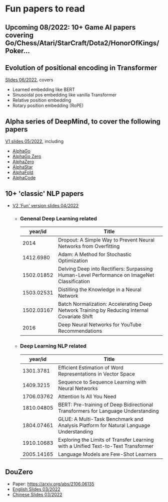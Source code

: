 # Fun papers to read

## Upcoming 08/2022: 10+ Game AI papers covering Go/Chess/Atari/StarCraft/Dota2/HonorOfKings/Poker...
## Evolution of positional encoding in Transformer
[Slides 06/2022](https://docs.google.com/presentation/d/e/2PACX-1vTyYgw22ZkCw11t2gSBhIM0CpJ-CPe3fgT6Ls1TzCHjLHRQLpSofTVLtT3XcfkEVr_1VJQ419DimPis/pub?start=false&loop=false&delayms=3000), covers
- Learned embedding like BERT
- Sinusoidal pos embedding like vanilla Transformer
- Relative position embedding
- Rotary position embedding (RoPE)

## Alpha series of DeepMind, to cover the following papers
[V1 slides 05/2022](https://docs.google.com/presentation/d/e/2PACX-1vTV2btpJ5BL1_N4UbV905yTvSM0s9hHmDlOnVfMmwgeM8gbIwQtJmty69KNmqCO1_kiyBz2vxVC73cf/pub?start=false&loop=false&delayms=3000), including
  - [AlphaGo](https://www.nature.com/articles/nature16961)
  - [AlphaGo Zero](https://www.nature.com/articles/nature24270)
  - [AlphaZero](https://www.science.org/doi/10.1126/science.aar6404)
  - [AlphaStar](https://www.nature.com/articles/s41586-019-1724-z)
  - [AlphaFold](https://www.nature.com/articles/s41586-021-03819-2)
  - [AlphaCode](https://arxiv.org/abs/2203.07814)

## 10+ 'classic' NLP papers
- [V2 'Fun' version slides 04/2022](https://docs.google.com/presentation/d/e/2PACX-1vTdD5pibQBcnxlt-hv77JAbCkWY7HOQvbUaDvDdHpEnyNqGrAkG3Xa56z7phQwZxA8XFtG8TfoR9wAD/pub?start=false&loop=false&delayms=3000)
  - ###  Genenal Deep Learning related
    | year/id | Title|
    |----|------|
    |2014|Dropout: A Simple Way to Prevent Neural Networks from Overfitting|
    |1412.6980| Adam: A Method for Stochastic Optimization|
    |1502.01852| Delving Deep into Rectifiers: Surpassing Human-Level Performance on ImageNet Classification|
    |1503.02531| Distilling the Knowledge in a Neural Network|
    |1502.03167| Batch Normalization: Accelerating Deep Network Training by Reducing Internal Covariate Shift|
    |2016| Deep Neural Networks for YouTube Recommendations|
  - ### Deep Learning NLP related
    | year/id | Title|
    |----|------|
    |1301.3781|Efficient Estimation of Word Representations in Vector Space|
    |1409.3215|Sequence to Sequence Learning with Neural Networks|
    |1706.03762|Attention Is All You Need|
    |1810.04805|BERT: Pre-training of Deep Bidirectional Transformers for Language Understanding|
    |1804.07461|GLUE: A Multi-Task Benchmark and Analysis Platform for Natural Language Understanding|
    |1910.10683|Exploring the Limits of Transfer Learning with a Unified Text-to-Text Transformer|
    |2005.14165|Language Models are Few-Shot Learners|

## DouZero
- Paper: https://arxiv.org/abs/2106.06135
- [English Slides 03/2022](https://docs.google.com/presentation/d/e/2PACX-1vRvzdE41FeVGJXDQmQ-nFpCp9RBBOViBTvMwK-wss7GriR6B174LEl54fiwaQiCHBVqiGG-3igmyi2_/pub?start=false&loop=false&delayms=3000)
- [Chinese Slides 03/2022](https://docs.google.com/presentation/d/e/2PACX-1vSCLMZxnCe7XeCWX58N0VCsHuEYOXZ9yW7gCM9u1DvXSGZplqw00MLFN_7j3jk_iLg9PPj95JYm-p6q/pub?start=false&loop=false&delayms=3000)

